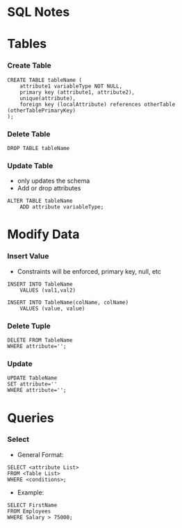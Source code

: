 
# SQL Notes

# Tables

### Create Table

```
CREATE TABLE tableName (
    attribute1 variableType NOT NULL,
    primary key (attribute1, attribute2),
    unique(attribute),
    foreign key (localAttribute) references otherTable (otherTablePrimaryKey)
);
```

### Delete Table

```
DROP TABLE tableName
```

### Update Table

- only updates the schema
- Add or drop attributes
```
ALTER TABLE tableName
    ADD attribute variableType;
```

# Modify Data

### Insert Value

- Constraints will be enforced, primary key, null, etc
```
INSERT INTO TableName
    VALUES (val1,val2)
```
```
INSERT INTO TableName(colName, colName)
    VALUES (value, value)
```

### Delete Tuple

```
DELETE FROM TableName
WHERE attribute='';
```

### Update

```
UPDATE TableName
SET attribute=''
WHERE attribute='';
```

# Queries

### Select

- General Format:
```
SELECT <attribute List>
FROM <Table List>
WHERE <conditions>;
```
- Example:
```
SELECT FirstName
FROM Employees
WHERE Salary > 75000;
```



